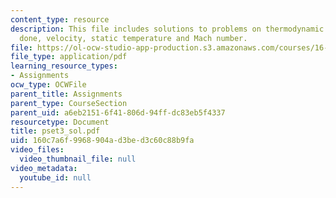 ```yaml
---
content_type: resource
description: This file includes solutions to problems on thermodynamic cycle, work
  done, velocity, static temperature and Mach number.
file: https://ol-ocw-studio-app-production.s3.amazonaws.com/courses/16-01-unified-engineering-i-ii-iii-iv-fall-2005-spring-2006/160c7a6f9968904ad3bed3c60c88b9fa_pset3_sol.pdf
file_type: application/pdf
learning_resource_types:
- Assignments
ocw_type: OCWFile
parent_title: Assignments
parent_type: CourseSection
parent_uid: a6eb2151-6f41-806d-94ff-dc83eb5f4337
resourcetype: Document
title: pset3_sol.pdf
uid: 160c7a6f-9968-904a-d3be-d3c60c88b9fa
video_files:
  video_thumbnail_file: null
video_metadata:
  youtube_id: null
---
```

